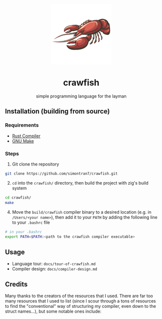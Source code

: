 <div align="center">
  <img width="200px" src="docs/crawfish.png">
  <h1>crawfish</h1>
  <p>simple programming language for the layman</p>
</div>

## Installation (building from source)

### Requirements

- [Rust Compiler](https://gcc.gnu.org/)
- [GNU Make](https://www.gnu.org/software/make/)

### Steps

1. Git clone the repository

```sh
git clone https://github.com/simontran7/crawfish.git
```

2. `cd` into the `crawfish/` directory, then build the project with zig's build system

```sh
cd crawfish/
make
```

4. Move the `build/crawfish` compiler binary to a desired location (e.g. in `/Users/<your name>`), then add it to your `PATH` by adding the following line to your `.bashrc` file

```sh
# in your .bashrc
export PATH=$PATH:<path to the crawfish compiler executable>
```

## Usage

- Language tour: `docs/tour-of-crawfish.md`
- Compiler design: `docs/compiler-design.md`

## Credits

Many thanks to the creators of the resources that I used. There are far too many resources that I used to list (since I scour through a tons of resources to find the "conventional" way of structuring my compiler, even down to the struct names...), but some notable ones include:

